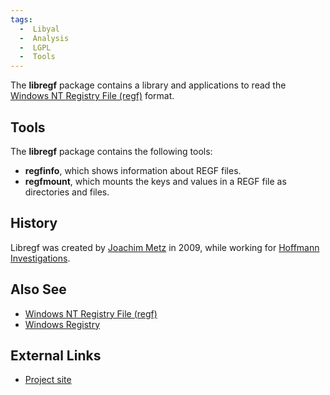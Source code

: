 ```yaml
---
tags:
  -  Libyal
  -  Analysis
  -  LGPL
  -  Tools
---
```

The **libregf** package contains a library and applications to read the
[Windows NT Registry File
(regf)](windows_nt_registry_file_(regf).md) format.

## Tools

The **libregf** package contains the following tools:

- **regfinfo**, which shows information about REGF files.
- **regfmount**, which mounts the keys and values in a REGF file as
  directories and files.

## History

Libregf was created by [Joachim Metz](joachim_metz.md) in 2009,
while working for [Hoffmann Investigations](http://en.hoffmannbv.nl/).

## Also See

- [Windows NT Registry File
  (regf)](windows_nt_registry_file_(regf).md)
- [Windows Registry](windows_registry.md)

## External Links

- [Project site](http://github.com/libyal/libregf/)

